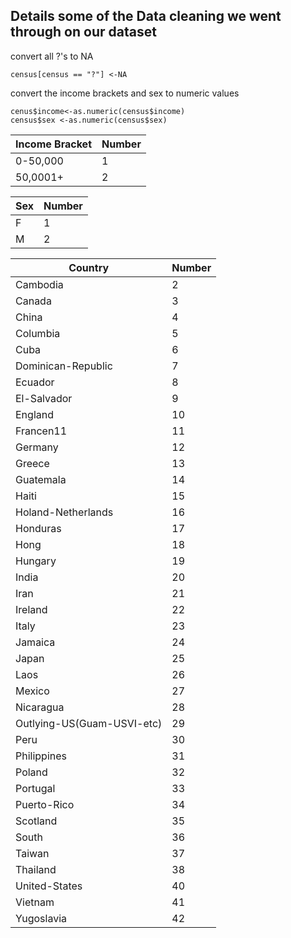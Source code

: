 ## Details some of the Data cleaning we went through on our dataset

convert all ?'s to NA

```
census[census == "?"] <-NA

```

convert the income brackets and sex to numeric values

```
cenus$income<-as.numeric(census$income)
census$sex <-as.numeric(census$sex)

```
Income Bracket | Number
-------------- | -----
0-50,000 | 1
50,0001+ | 2

Sex | Number
--- | -----
F | 1
M | 2

Country               | Number 
--------------------- | ------
Cambodia | 2
Canada | 3
China | 4
Columbia | 5
Cuba | 6
Dominican-Republic| 7
Ecuador | 8
El-Salvador | 9 
England | 10
Francen11 | 11
Germany | 12
Greece | 13
Guatemala | 14
Haiti | 15
Holand-Netherlands | 16
Honduras | 17
Hong | 18
Hungary | 19
India | 20
Iran | 21
Ireland | 22
Italy | 23  
Jamaica | 24 
Japan | 25
Laos | 26
Mexico | 27
Nicaragua | 28
Outlying-US(Guam-USVI-etc) | 29
Peru | 30
Philippines | 31
Poland | 32
Portugal | 33
Puerto-Rico | 34
Scotland |35
South | 36
Taiwan | 37
Thailand | 38
United-States | 40
Vietnam | 41
Yugoslavia | 42
